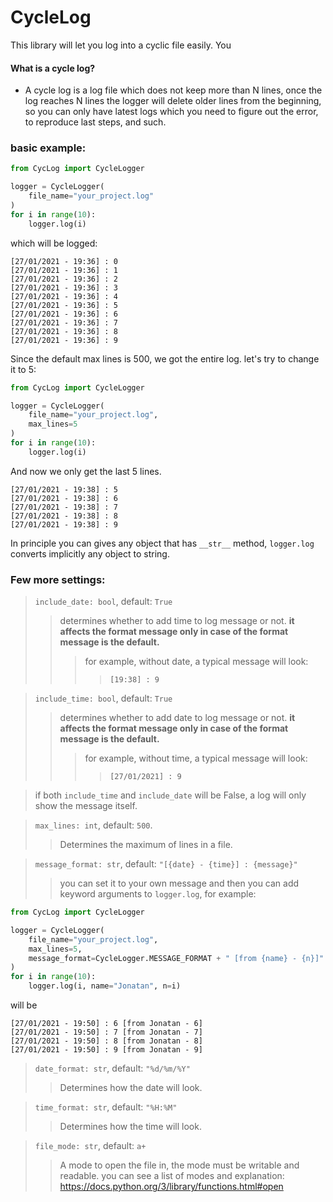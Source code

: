 # CycleLog

This library will let you log into a cyclic file easily. You

####  What is a cycle log?
- A cycle log is a log file which does not keep more than N lines, once the log reaches N lines the logger will delete older lines from the beginning,
so you can only have latest logs which you need to figure out the error, to reproduce last steps, and such.


### basic example:
```python
from CycLog import CycleLogger

logger = CycleLogger(
    file_name="your_project.log"
)
for i in range(10):
    logger.log(i)
```

which will be logged:

```
[27/01/2021 - 19:36] : 0
[27/01/2021 - 19:36] : 1
[27/01/2021 - 19:36] : 2
[27/01/2021 - 19:36] : 3
[27/01/2021 - 19:36] : 4
[27/01/2021 - 19:36] : 5
[27/01/2021 - 19:36] : 6
[27/01/2021 - 19:36] : 7
[27/01/2021 - 19:36] : 8
[27/01/2021 - 19:36] : 9

```

Since the default max lines is 500, we got the entire log. let's try to change it to 5:

```python
from CycLog import CycleLogger

logger = CycleLogger(
    file_name="your_project.log",
    max_lines=5
)
for i in range(10):
    logger.log(i)
```

And now we only get the last 5 lines.
```
[27/01/2021 - 19:38] : 5
[27/01/2021 - 19:38] : 6
[27/01/2021 - 19:38] : 7
[27/01/2021 - 19:38] : 8
[27/01/2021 - 19:38] : 9

```

In principle you can gives any object that has `__str__` method, `logger.log` 
converts implicitly any object to string.


### Few more settings:

> `include_date: bool`, default: `True`
>>determines whether to add time to log message or not.
> **it affects the format message only in case of the format message is the default.**
>>> for example, without date, a typical message will look:
>>>> `[19:38] : 9` 

> `include_time: bool`, default: `True`
>>determines whether to add date to log message or not.
> **it affects the format message only in case of the format message is the default.**
>>> for example, without time, a typical message will look:
>>>> `[27/01/2021] : 9`


>if both `include_time` and `include_date` will be False, a log will only show the message itself.

> `max_lines: int`, default: `500`.
>>Determines the maximum of lines in a file.

>`message_format: str`, default: `"[{date} - {time}] : {message}"`
>> you can set it to your own message and then you 
can add keyword arguments to `logger.log`, for example:
>>>
```python
from CycLog import CycleLogger

logger = CycleLogger(
    file_name="your_project.log",
    max_lines=5,
    message_format=CycleLogger.MESSAGE_FORMAT + " [from {name} - {n}]"
)
for i in range(10):
    logger.log(i, name="Jonatan", n=i)
```
will be 
```[27/01/2021 - 19:50] : 5 [from Jonatan - 5]
[27/01/2021 - 19:50] : 6 [from Jonatan - 6]
[27/01/2021 - 19:50] : 7 [from Jonatan - 7]
[27/01/2021 - 19:50] : 8 [from Jonatan - 8]
[27/01/2021 - 19:50] : 9 [from Jonatan - 9]
```
>`date_format: str`, default: `"%d/%m/%Y"`
>> Determines how the date will look. 

>`time_format: str`, default: `"%H:%M"`
>> Determines how the time will look.

>`file_mode: str`, default: `a+`
>> A mode to open the file in, the mode must be writable and readable.
> you can see a list of modes and explanation: https://docs.python.org/3/library/functions.html#open